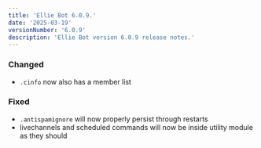 ```yaml
---
title: 'Ellie Bot 6.0.9.'
date: '2025-03-19'
versionNumber: '6.0.9'
description: 'Ellie Bot version 6.0.9 release notes.'
---
```


### Changed
 
 - `.cinfo` now also has a member list
 
### Fixed
 
 - `.antispamignore` will now properly persist through restarts
 - livechannels and scheduled commands will now be inside utility module as they should